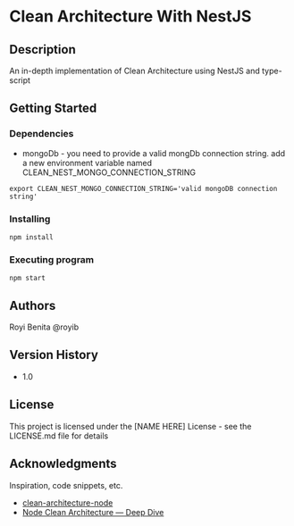 # Clean Architecture With NestJS
## Description
An in-depth implementation of Clean Architecture using NestJS and type-script 
## Getting Started
### Dependencies
* mongoDb - you need to provide a valid mongDb connection string. add a new environment variable named CLEAN_NEST_MONGO_CONNECTION_STRING
```
export CLEAN_NEST_MONGO_CONNECTION_STRING='valid mongoDB connection string' 
```
### Installing
```
npm install
```
### Executing program

```
npm start
```
## Authors
Royi Benita @royib
## Version History
* 1.0
## License
This project is licensed under the [NAME HERE] License - see the LICENSE.md file for details
## Acknowledgments
Inspiration, code snippets, etc.
* [clean-architecture-node](https://github.com/royib/clean-architecture-node)
* [Node Clean Architecture — Deep Dive](https://betterprogramming.pub/node-clean-architecture-deep-dive-ab68e523554b)
